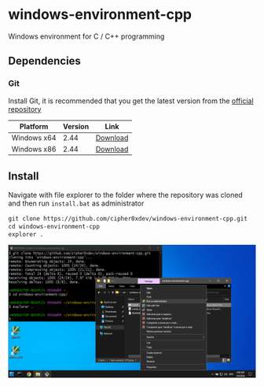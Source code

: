# windows-environment-cpp
Windows environment for C / C++ programming

## Dependencies
### Git
Install Git, it is recommended that you get the latest version from the [official repository](https://github.com/git-for-windows/git/releases)

|Platform|Version|Link|
|--------|-------|----|
|Windows x64|2.44 |[Download](https://github.com/git-for-windows/git/releases/download/v2.44.0.windows.1/Git-2.44.0-64-bit.exe)|
|Windows x86|2.44 |[Download](https://github.com/git-for-windows/git/releases/download/v2.44.0.windows.1/Git-2.44.0-32-bit.exe)|

## Install
Navigate with file explorer to the folder where the repository was cloned and then run `install.bat` as administrator
```batch
git clone https://github.com/cipher0xdev/windows-environment-cpp.git
cd windows-environment-cpp
explorer .
```
![img](image.png)
